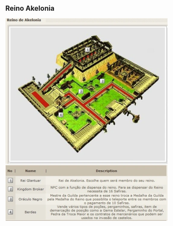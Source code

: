 ## Reino Akelonia

<p align="center">
<img src="./files/mapa-akelonia.webp" />
<img src="./files/akelonia-numeracao.webp" />
</p> 